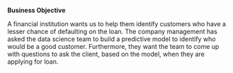 **Business Objective**

A financial institution wants us to help them identify customers who have a lesser chance of defaulting on the loan.
The company management has asked the data science team to build a predictive model to identify who would be a good customer. Furthermore, they want the team to come up with questions to ask the client, based on the model, when they are applying for loan.
